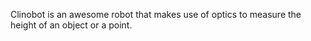 
Clinobot is an awesome robot that makes use of optics to measure the height of an object or a point.
